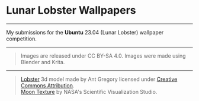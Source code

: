# Lunar Lobster Wallpapers

---

My submissions for the **Ubuntu** 23.04 (Lunar Lobster) wallpaper competition.

---

>Images are released under CC BY-SA 4.0.
>Images were made using Blender and Krita.

---

>[Lobster](https://skfb.ly/on6RX) 3d model made by Ant Gregory licensed under [Creative Commons Attribution](http://creativecommons.org/licenses/by/4.0/).  
>[Moon Texture](https://svs.gsfc.nasa.gov/4720) by NASA's Scientific Visualization Studio.
